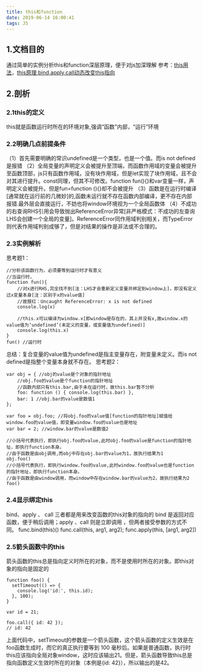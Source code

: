 ```yaml
---
title: this和function
date: 2019-06-14 16:00:41
tags: JS
---
```

## 1.文档目的
通过简单的实例分析this和function深层原理，便于对js加深理解
参考：[this用法](http://www.ruanyifeng.com/blog/2010/04/using_this_keyword_in_javascript.html)，[this原理](http://www.ruanyifeng.com/blog/2018/06/javascript-this.html),[bind,apply,call动态改变this指向](https://www.cnblogs.com/coco1s/p/4833199.html)

## 2.剖析
### 2.1this的定义
this就是函数运行时所在的环境对象,强调“函数”内部，“运行”环境

### 2.2明确几点前提条件
（1）首先需要明确的常识undefined是一个类型，也是一个值。而is not defined是报错
（2）全局变量的声明定义会被提升至顶端，而函数作用域的变量会被提升至函数顶部，js只有函数作用域，没有块作用域，但是let实现了块作用域，且不会对其进行提升。const同理，但其不可修改。function fun(){}和var变量一样，声明定义会被提升。但是fun=function (){}却不会被提升
（3）函数是在运行时编译[通常就在运行前的几微妙]的,函数未运行就不存在函数内部编译，更不存在内部报错.最外层会直接运行，不妨也将window环境视为一个全局函数体
（4）不成功的右查询RHS引用会导致抛出ReferenceError异常[非严格模式：不成功的左查询LHS会创建一个全局的变量]。ReferenceError同作用域判别相关，而TypeError则代表作用域判别成够了，但是对结果的操作是非法或不合理的。

### 2.3实例解析
思考题1：
```
//分析该函数行为，必须要等到运行时才有意义
//当运行时，
function fun(){
    //对x进行RHS,完全找不到[注：LHS才会重新定义变量并绑定到window上]，即没有定义过x变量本身[注：区别于x的value值]
    //故报红：Uncaught ReferenceError: x is not defined
    console.log(x) 

    //this.x可以编译为window.x[即window是存在的，其上并没有x,故window.x的value值为‘undefined’(未定义的变量，或变量值为undefined)]
    console.log(this.x)
}
fun() //运行时
```
总结：复合变量的value值为undefined是指主变量存在，附变量未定义。而is not defined是指整个变量本身就不存在。
思考题2：
```
var obj = { //obj的value是个对象的指针地址
    //obj.foo的value是个function的指针地址
    //函数内部只有this.bar,由于未在运行时，故this.bar暂不分析
    foo: function () { console.log(this.bar) },
    bar: 1 //obj.bar的value是数值1
};

var foo = obj.foo; //将obj.foo的value值[function的指针地址]赋值给window.foo的value值，即变量window.foo的value也是地址
var bar = 2; //window.bar的value是数值2

//小括号代表执行，即执行obj.foo的value,此时obj.foo的value是function的指针地址，即执行function本身。
//由于函数是由obj调用,而obj中存在obj.bar的value为1，故执行结果为1
obj.foo()
//小括号代表执行，即执行window.foo的value,此时window.foo的value也是function的指针地址，即执行function本身。
//由于函数是由window调用，而window中存在window.bar的value为2，故执行结果为2
foo()
```

### 2.4显示绑定this
bind、apply 、 call 三者都是用来改变函数的this对象的指向的
bind 是返回对应函数，便于稍后调用；apply 、call 则是立即调用 ，但两者接受参数的方式不同。
func.bind(this)()
func.call(this, arg1, arg2);
func.apply(this, [arg1, arg2])

### 2.5箭头函数中的this
箭头函数的this总是指向定义时所在的对象，而不是使用时所在的对象。即this对象的指向是固定的
```
function foo() {
  setTimeout(() => {
    console.log('id:', this.id);
  }, 100);
}

var id = 21;

foo.call({ id: 42 });
// id: 42
```
上面代码中，setTimeout的参数是一个箭头函数，这个箭头函数的定义生效是在foo函数生成时，而它的真正执行要等到 100 毫秒后。如果是普通函数，执行时this应该指向全局对象window，这时应该输出21。但是，箭头函数导致this总是指向函数定义生效时所在的对象（本例是{id: 42}），所以输出的是42。
